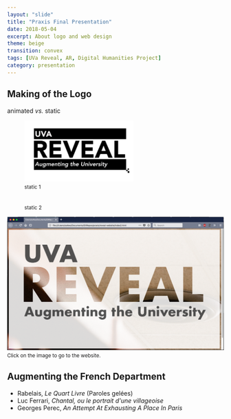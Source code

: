 ```yaml
---
layout: "slide"
title: "Praxis Final Presentation"
date: 2018-05-04
excerpt: About logo and web design
theme: beige
transition: convex
tags: [UVa Reveal, AR, Digital Humanities Project]
category: presentation
---
```


<!-- Logo -->
<section>
<h2>Making of the Logo</h2>
<p>animated <em>vs.</em> static</p>
  <figure>
  <img src="/images/2018/05/logo_2.jpg" width="60%">
  <figcaption><small>static 1</small></figcaption>
  </figure>
</section>
  
<section>
  <figure>
  <img scr="/images/2018/05/logo_3.jpg" width="60%">
  <figcaption><small>static 2</small></figcaption>
  </figure>
</section>

<!-- 3. Implementation of logo -->
<section>
<a href="http://reveal.scholarslab.org/"><img src="/images/reveal-logo-in-browser.png"></a>
<small>Click on the image to go to the website.</small>
</section>



<!-- Augmenting the French Department -->
<section>
<h2>Augmenting the French Department</h2>
<ul>

<li class="fragment">Rabelais, <em>Le Quart Livre</em> (Paroles gelées)</li>
<li class="fragment">Luc Ferrari, <em>Chantal, ou le portrait d'une villageoise</em></li>
<li class="fragment">Georges Perec, <em>An Attempt At Exhausting A Place In Paris</em></li>

</ul>
</section>
